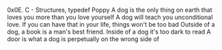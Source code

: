 0x0E. C - Structures, typedef
Poppy
A dog is the only thing on earth that loves you more than you love yourself
A dog will teach you unconditional love. If you can have that in your life, things won't be too bad
Outside of a dog, a book is a man's best friend. Inside of a dog it's too dark to read
A door is what a dog is perpetually on the wrong side of
